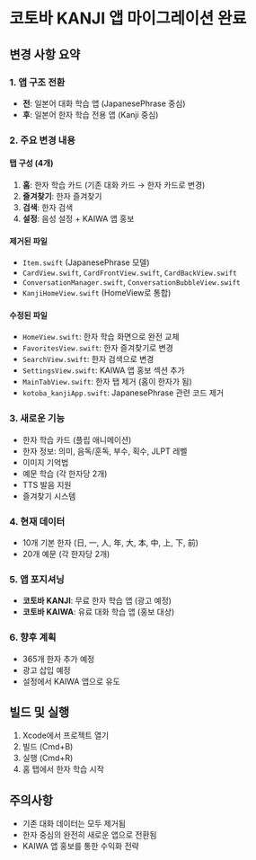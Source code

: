 # 코토바 KANJI 앱 마이그레이션 완료

## 변경 사항 요약

### 1. 앱 구조 전환
- **전**: 일본어 대화 학습 앱 (JapanesePhrase 중심)
- **후**: 일본어 한자 학습 전용 앱 (Kanji 중심)

### 2. 주요 변경 내용

#### 탭 구성 (4개)
1. **홈**: 한자 학습 카드 (기존 대화 카드 → 한자 카드로 변경)
2. **즐겨찾기**: 한자 즐겨찾기
3. **검색**: 한자 검색
4. **설정**: 음성 설정 + KAIWA 앱 홍보

#### 제거된 파일
- `Item.swift` (JapanesePhrase 모델)
- `CardView.swift`, `CardFrontView.swift`, `CardBackView.swift`
- `ConversationManager.swift`, `ConversationBubbleView.swift`
- `KanjiHomeView.swift` (HomeView로 통합)

#### 수정된 파일
- `HomeView.swift`: 한자 학습 화면으로 완전 교체
- `FavoritesView.swift`: 한자 즐겨찾기로 변경
- `SearchView.swift`: 한자 검색으로 변경
- `SettingsView.swift`: KAIWA 앱 홍보 섹션 추가
- `MainTabView.swift`: 한자 탭 제거 (홈이 한자가 됨)
- `kotoba_kanjiApp.swift`: JapanesePhrase 관련 코드 제거

### 3. 새로운 기능
- 한자 학습 카드 (플립 애니메이션)
- 한자 정보: 의미, 음독/훈독, 부수, 획수, JLPT 레벨
- 이미지 기억법
- 예문 학습 (각 한자당 2개)
- TTS 발음 지원
- 즐겨찾기 시스템

### 4. 현재 데이터
- 10개 기본 한자 (日, 一, 人, 年, 大, 本, 中, 上, 下, 前)
- 20개 예문 (각 한자당 2개)

### 5. 앱 포지셔닝
- **코토바 KANJI**: 무료 한자 학습 앱 (광고 예정)
- **코토바 KAIWA**: 유료 대화 학습 앱 (홍보 대상)

### 6. 향후 계획
- 365개 한자 추가 예정
- 광고 삽입 예정
- 설정에서 KAIWA 앱으로 유도

## 빌드 및 실행
1. Xcode에서 프로젝트 열기
2. 빌드 (Cmd+B)
3. 실행 (Cmd+R)
4. 홈 탭에서 한자 학습 시작

## 주의사항
- 기존 대화 데이터는 모두 제거됨
- 한자 중심의 완전히 새로운 앱으로 전환됨
- KAIWA 앱 홍보를 통한 수익화 전략